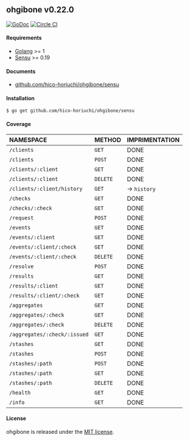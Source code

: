 ## ohgibone v0.22.0

[![GoDoc](https://godoc.org/github.com/hico-horiuchi/ohgibone/sensu?status.svg)](https://godoc.org/github.com/hico-horiuchi/ohgibone/sensu) [![Circle CI](https://circleci.com/gh/hico-horiuchi/ohgibone.svg?style=shield)](https://circleci.com/gh/hico-horiuchi/ohgibone)

#### Requirements

  - [Golang](https://golang.org/) >= 1
  - [Sensu](http://sensuapp.org/) >= 0.19

#### Documents

  - [github.com/hico-horiuchi/ohgibone/sensu](http://godoc.org/github.com/hico-horiuchi/ohgibone/sensu) 

#### Installation

    $ go get github.com/hico-horiuchi/ohgibone/sensu

#### Coverage

| NAMESPACE                    | METHOD   | IMPRIMENTATION |
|:-----------------------------|:---------|:---------------|
| `/clients`                   | `GET`    | DONE           |
| `/clients`                   | `POST`   | DONE           |
| `/clients/:client`           | `GET`    | DONE           |
| `/clients/:client`           | `DELETE` | DONE           |
| `/clients/:client/history`   | `GET`    | -> `history`   |
| `/checks`                    | `GET`    | DONE           |
| `/checks/:check`             | `GET`    | DONE           |
| `/request`                   | `POST`   | DONE           |
| `/events`                    | `GET`    | DONE           |
| `/events/:client`            | `GET`    | DONE           |
| `/events/:client/:check`     | `GET`    | DONE           |
| `/events/:client/:check`     | `DELETE` | DONE           |
| `/resolve`                   | `POST`   | DONE           |
| `/results`                   | `GET`    | DONE           |
| `/results/:client`           | `GET`    | DONE           |
| `/results/:client/:check`    | `GET`    | DONE           |
| `/aggregates`                | `GET`    | DONE           |
| `/aggregates/:check`         | `GET`    | DONE           |
| `/aggregates/:check`         | `DELETE` | DONE           |
| `/aggregates/:check/:issued` | `GET`    | DONE           |
| `/stashes`                   | `GET`    | DONE           |
| `/stashes`                   | `POST`   | DONE           |
| `/stashes/:path`             | `POST`   | DONE           |
| `/stashes/:path`             | `GET`    | DONE           |
| `/stashes/:path`             | `DELETE` | DONE           |
| `/health`                    | `GET`    | DONE           |
| `/info`                      | `GET`    | DONE           |

#### License

ohgibone is released under the [MIT license](https://raw.githubusercontent.com/hico-horiuchi/ohgibone/master/LICENSE).
